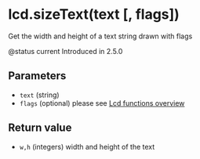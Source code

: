 # lcd.sizeText\(text \[, flags\]\)

Get the width and height of a text string drawn with flags

@status current Introduced in 2.5.0

## Parameters

* `text` \(string\)
* `flags` \(optional\) please see [Lcd functions overview](https://github.com/EdgeTX/lua-reference-guide/tree/4528a8bc59edf04ef7d8ea8367b679d1c99f568e/part_iii_-_opentx_lua_api_reference/lcd-functions-less-than-greater-than-luadoc-begin-lcd/lcd_functions-overview.html)

## Return value

* `w,h` \(integers\) width and height of the text

